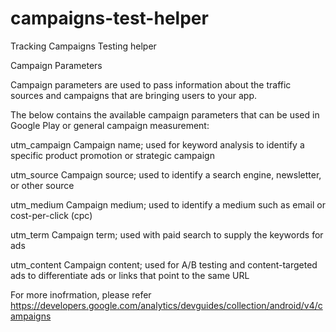# campaigns-test-helper
Tracking Campaigns Testing helper

Campaign Parameters

Campaign parameters are used to pass information about the traffic sources and campaigns that are bringing users to your app.

The below contains the available campaign parameters that can be used in Google Play or general campaign measurement:

utm_campaign
Campaign name; used for keyword analysis to identify a specific product promotion or strategic campaign

utm_source
Campaign source; used to identify a search engine, newsletter, or other source

utm_medium
Campaign medium; used to identify a medium such as email or cost-per-click (cpc)

utm_term
Campaign term; used with paid search to supply the keywords for ads

utm_content
Campaign content; used for A/B testing and content-targeted ads to differentiate ads or links that point to the same URL

For more inofrmation, please refer https://developers.google.com/analytics/devguides/collection/android/v4/campaigns
